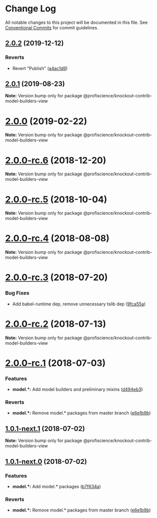 # Change Log

All notable changes to this project will be documented in this file.
See [Conventional Commits](https://conventionalcommits.org) for commit guidelines.

## [2.0.2](https://github.com/Profiscience/knockout-contrib/compare/@profiscience/knockout-contrib-model-builders-view@2.0.2...@profiscience/knockout-contrib-model-builders-view@2.0.2) (2019-12-12)


### Reverts

* Revert "Publish" ([a4ac1d6](https://github.com/Profiscience/knockout-contrib/commit/a4ac1d6f397dffeb6dd30da440912bddda186ffb))





## [2.0.1](https://github.com/Profiscience/knockout-contrib/compare/@profiscience/knockout-contrib-model-builders-view@2.0.0...@profiscience/knockout-contrib-model-builders-view@2.0.1) (2019-08-23)

**Note:** Version bump only for package @profiscience/knockout-contrib-model-builders-view





# [2.0.0](https://github.com/Profiscience/knockout-contrib/compare/@profiscience/knockout-contrib-model-builders-view@2.0.0-rc.6...@profiscience/knockout-contrib-model-builders-view@2.0.0) (2019-02-22)

**Note:** Version bump only for package @profiscience/knockout-contrib-model-builders-view

# [2.0.0-rc.6](https://github.com/Profiscience/knockout-contrib/compare/@profiscience/knockout-contrib-model-builders-view@2.0.0-rc.5...@profiscience/knockout-contrib-model-builders-view@2.0.0-rc.6) (2018-12-20)

**Note:** Version bump only for package @profiscience/knockout-contrib-model-builders-view

<a name="2.0.0-rc.5"></a>

# [2.0.0-rc.5](https://github.com/Profiscience/knockout-contrib/compare/@profiscience/knockout-contrib-model-builders-view@2.0.0-rc.4...@profiscience/knockout-contrib-model-builders-view@2.0.0-rc.5) (2018-10-04)

**Note:** Version bump only for package @profiscience/knockout-contrib-model-builders-view

<a name="2.0.0-rc.4"></a>

# [2.0.0-rc.4](https://github.com/Profiscience/knockout-contrib/compare/@profiscience/knockout-contrib-model-builders-view@2.0.0-rc.3...@profiscience/knockout-contrib-model-builders-view@2.0.0-rc.4) (2018-08-08)

**Note:** Version bump only for package @profiscience/knockout-contrib-model-builders-view

<a name="2.0.0-rc.3"></a>

# [2.0.0-rc.3](https://github.com/Profiscience/knockout-contrib/compare/@profiscience/knockout-contrib-model-builders-view@2.0.0-rc.2...@profiscience/knockout-contrib-model-builders-view@2.0.0-rc.3) (2018-07-20)

### Bug Fixes

- Add babel-runtime dep, remove unnecessary tslib dep ([9fca55a](https://github.com/Profiscience/knockout-contrib/commit/9fca55a))

<a name="2.0.0-rc.2"></a>

# [2.0.0-rc.2](https://github.com/Profiscience/knockout-contrib/compare/@profiscience/knockout-contrib-model-builders-view@2.0.0-rc.1...@profiscience/knockout-contrib-model-builders-view@2.0.0-rc.2) (2018-07-13)

**Note:** Version bump only for package @profiscience/knockout-contrib-model-builders-view

<a name="2.0.0-rc.1"></a>

# [2.0.0-rc.1](https://github.com/Profiscience/knockout-contrib/compare/@profiscience/knockout-contrib-model-builders-view@1.0.0-alpha.12...@profiscience/knockout-contrib-model-builders-view@2.0.0-rc.1) (2018-07-03)

### Features

- **model.\*:** Add model builders and preliminary mixins ([d494eb3](https://github.com/Profiscience/knockout-contrib/commit/d494eb3))

### Reverts

- **model.\*:** Remove model.\* packages from master branch ([e6e1b9b](https://github.com/Profiscience/knockout-contrib/commit/e6e1b9b))

<a name="1.0.1-next.1"></a>

## [1.0.1-next.1](https://github.com/Profiscience/knockout-contrib/compare/@profiscience/knockout-contrib-model-builders-view@1.0.1-next.0...@profiscience/knockout-contrib-model-builders-view@1.0.1-next.1) (2018-07-02)

**Note:** Version bump only for package @profiscience/knockout-contrib-model-builders-view

<a name="1.0.1-next.0"></a>

## [1.0.1-next.0](https://github.com/Profiscience/knockout-contrib/compare/@profiscience/knockout-contrib-model-builders-view@1.0.0-alpha.12...@profiscience/knockout-contrib-model-builders-view@1.0.1-next.0) (2018-07-02)

### Features

- **model.\*:** Add model.\* packages ([b7f634a](https://github.com/Profiscience/knockout-contrib/commit/b7f634a))

### Reverts

- **model.\*:** Remove model.\* packages from master branch ([e6e1b9b](https://github.com/Profiscience/knockout-contrib/commit/e6e1b9b))
